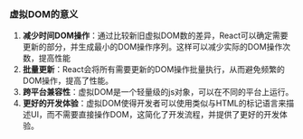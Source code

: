### 虚拟DOM的意义

1. **减少时间DOM操作**：通过比较新旧虚拟DOM数的差异，React可以确定需要更新的部分，并生成最小的DOM操作序列。这样可以减少实际的DOM操作次数，提高性能
2. **批量更新**：React会将所有需要更新的DOM操作批量执行，从而避免频繁的DOM操作，提高了性能。
3. **跨平台兼容性**：虚拟DOM是一个轻量级的js对象，可以在不同的平台上运行。
4. **更好的开发体验**：虚拟DOM使得开发者可以使用类似与HTML的标记语言来描述UI，而不需要直接操作DOM，这简化了开发流程，并提供了更好的开发体验。